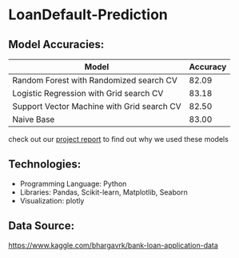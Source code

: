# LoanDefault-Prediction

## Model Accuracies:


Model | Accuracy
--- | ---
Random Forest with Randomized search CV            | 82.09
Logistic Regression with Grid search CV            | 83.18
Support Vector Machine with Grid search CV         | 82.50
Naive Base							   | 83.00


check out our [project report](https://github.com/shrey01/loan_default_prediction/blob/main/Loan_Default_Prediction_40AIML434-212.pdf) to find out why we used these models

## Technologies:
* Programming Language: Python
* Libraries: Pandas, Scikit-learn, Matplotlib, Seaborn
* Visualization: plotly

## Data Source:
https://www.kaggle.com/bhargavrk/bank-loan-application-data


 
 

